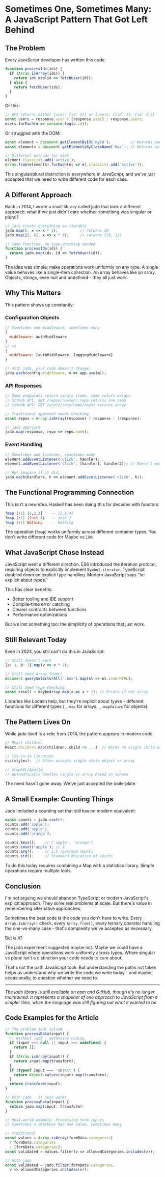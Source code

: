 # Sometimes One, Sometimes Many: A JavaScript Pattern That Got Left Behind

## The Problem

Every JavaScript developer has written this code:

```javascript
function processIds(ids) {
  if (Array.isArray(ids)) {
    return ids.map(id => fetchUser(id));
  } else {
    return fetchUser(ids);
  }
}
```

Or this:

```javascript
// API returns either {user: {id: 1}} or {users: [{id: 1}, {id: 2}]}
const users = response.user ? [response.user] : response.users;
users.forEach(u => console.log(u.id));
```

Or struggled with the DOM:

```javascript
const element = document.getElementById('myId');         // Returns one element
const elements = document.getElementsByClassName('box'); // Returns collection

// Different methods for each
element.classList.add('active');
Array.from(elements).forEach(el => el.classList.add('active'));
```

This singular/plural distinction is everywhere in JavaScript, and we've just accepted that we need to write different code for each case.

## A Different Approach

Back in 2014, I wrote a small library called jado that took a different approach: what if we just didn't care whether something was singular or plural?

```javascript
// jado treats everything as iterable
jado.map(5, x => x * 2);          // returns 10
jado.map([5, 6], x => x * 2);     // returns [10, 12]

// Same function, no type checking needed
function processIds(ids) {
  return jado.map(ids, id => fetchUser(id));
}
```

The idea was simple: make operations work uniformly on any type. A single value behaves like a single-item collection. An array behaves like an array. Objects, strings, even null and undefined - they all just work.

## Why This Matters

This pattern shows up constantly:

### Configuration Objects
```javascript
// Sometimes one middleware, sometimes many
{
  middleware: authMiddleware
}
// vs
{
  middleware: [authMiddleware, loggingMiddleware]
}

// With jado, your code doesn't change:
jado.each(config.middleware, m => app.use(m));
```

### API Responses
```javascript
// Some endpoints return single items, some return arrays
// GitHub API: GET /repos/:owner/:repo returns one repo
// GitHub API: GET /users/:username/repos returns array

// Traditional approach needs checking
const repos = Array.isArray(response) ? response : [response];

// jado approach
jado.map(response, repo => repo.name);
```

### Event Handling
```javascript
// Sometimes one listener, sometimes many
element.addEventListener('click', handler);
element.addEventListener('click', [handler1, handler2]); // Doesn't work!

// But imagine if it did:
jado.each(handlers, h => element.addEventListener('click', h));
```

## The Functional Programming Connection

This isn't a new idea. Haskell has been doing this for decades with functors:

```haskell
fmap (+1) [1,2,3]    -- [2,3,4]
fmap (+1) (Just 1)   -- Just 2
fmap (+1) Nothing    -- Nothing
```

The operation (`fmap`) works uniformly across different container types. You don't write different code for Maybe vs List.

## What JavaScript Chose Instead

JavaScript went a different direction. ES6 introduced the iteration protocol, requiring objects to explicitly implement `Symbol.iterator`. TypeScript doubled down on explicit type handling. Modern JavaScript says "be explicit about types."

This has clear benefits:
- Better tooling and IDE support
- Compile-time error catching  
- Clearer contracts between functions
- Performance optimizations

But we lost something too: the simplicity of operations that just work.

## Still Relevant Today

Even in 2024, you still can't do this in JavaScript:

```javascript
// Still doesn't work
{a: 1, b: 2}.map(v => v * 2);

// Still need Array.from()
document.querySelectorAll('.box').map(el => el.innerHTML);

// Still need type checking
const result = maybeArray.map(x => x + 1); // Errors if not array
```

Libraries like Lodash help, but they're explicit about types - different functions for different types (`_.map` for arrays, `_.mapValues` for objects).

## The Pattern Lives On

While jado itself is a relic from 2014, the pattern appears in modern code:

```javascript
// React children
React.Children.map(children, child => ...)  // Works on single child or array

// CSS-in-JS libraries
css(styles);  // Often accepts single style object or array

// GraphQL/Apollo
// Automatically handles single vs array based on schema
```

The need hasn't gone away. We've just accepted the boilerplate.

## A Small Example: Counting Things

Jado included a counting set that still has no modern equivalent:

```javascript
const counts = jado.cset();
counts.add('apple');
counts.add('apple');
counts.add('orange');

counts.keys();    // ['apple', 'orange']  
counts.count('apple'); // 2
counts.avg();     // 1.5 (average count)
counts.std();     // Standard deviation of counts
```

To do this today requires combining a Map with a statistics library. Simple operations require multiple tools.

## Conclusion

I'm not arguing we should abandon TypeScript or modern JavaScript's explicit approach. They solve real problems at scale. But there's value in remembering alternative approaches.

Sometimes the best code is the code you don't have to write. Every `Array.isArray()` check, every `Array.from()`, every ternary operator handling the one-vs-many case - that's complexity we've accepted as necessary.

But is it?

The jado experiment suggested maybe not. Maybe we could have a JavaScript where operations work uniformly across types. Where singular vs plural isn't a distinction your code needs to care about.

That's not the path JavaScript took. But understanding the paths not taken helps us understand why we write the code we write today - and maybe, occasionally, to question whether we need to.

---

*The jado library is still available on [npm](https://www.npmjs.com/package/jado) and [GitHub](https://github.com/deftio/jado), though it's no longer maintained. It represents a snapshot of one approach to JavaScript from a simpler time, when the language was still figuring out what it wanted to be.*

## Code Examples for the Article

```javascript
// The problem jado solved
function processData(input) {
  // Without jado - defensive coding
  if (input === null || input === undefined) {
    return [];
  }
  if (Array.isArray(input)) {
    return input.map(transform);
  }
  if (typeof input === 'object') {
    return Object.values(input).map(transform);
  }
  return transform(input);
}

// With jado - it just works
function processData(input) {
  return jado.map(input, transform);
}
```

```javascript
// Real-world example: Processing form inputs
// Sometimes a checkbox has one value, sometimes many

// Traditional
const values = Array.isArray(formData.categories) 
  ? formData.categories 
  : [formData.categories];
const validated = values.filter(v => allowedCategories.includes(v));

// With jado
const validated = jado.filter(formData.categories, 
  v => allowedCategories.includes(v));
```